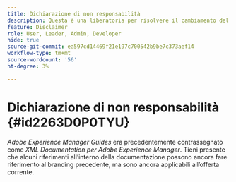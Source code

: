 ```yaml
---
title: Dichiarazione di non responsabilità
description: Questa è una liberatoria per risolvere il cambiamento del nome del prodotto di XML Documentation per Adobe Experience Manager in AEM Guides
feature: Disclaimer
role: User, Leader, Admin, Developer
hide: true
source-git-commit: ea597cd14469f21e197c700542b9be7c373aef14
workflow-type: tm+mt
source-wordcount: '56'
ht-degree: 3%

---
```


# Dichiarazione di non responsabilità {#id2263D0P0TYU}

*Adobe Experience Manager Guides* era precedentemente contrassegnato come *XML Documentation per Adobe Experience Manager*. Tieni presente che alcuni riferimenti all’interno della documentazione possono ancora fare riferimento al branding precedente, ma sono ancora applicabili all’offerta corrente.
